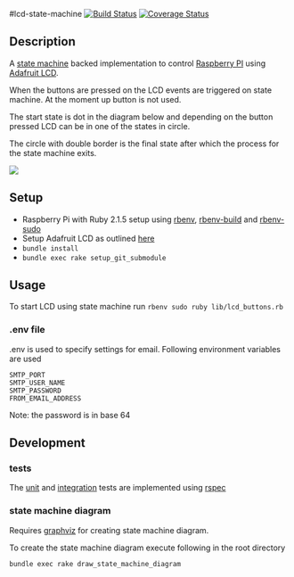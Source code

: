 #lcd-state-machine [![Build Status](https://travis-ci.org/ahmedjaved/lcd-state-machine.svg?branch=master)](https://travis-ci.org/ahmedjaved/lcd-state-machine) [![Coverage Status](https://coveralls.io/repos/ahmedjaved/lcd-state-machine/badge.svg)](https://coveralls.io/r/ahmedjaved/lcd-state-machine)

## Description
A [state machine](https://github.com/pluginaweek/state_machine) backed implementation to control [Raspberry PI](http://www.raspberrypi.org/) using [Adafruit LCD](http://www.adafruit.com/product/1110).

When the buttons are pressed on the LCD events are triggered on state machine. At the moment up button is not used.

The start state is dot in the diagram below and depending on the button pressed LCD can be in one of the states in circle.

The circle with double border is the final state after which the process for the state machine exits.

![](https://raw.githubusercontent.com/ahmedjaved/lcd-state-machine/master/state-diagram/RaspberryPiControlPanel::LcdStateMachine_state.png)

## Setup
* Raspberry Pi with Ruby 2.1.5 setup using [rbenv](https://github.com/sstephenson/rbenv), [rbenv-build](https://github.com/sstephenson/ruby-build) and [rbenv-sudo](https://github.com/dcarley/rbenv-sudo)
* Setup Adafruit LCD as outlined [here](https://github.com/ahmedjaved/raspi-adafruit-ruby/tree/0a55879b47972efa3d2af5d208417659a441a62d)
* ```bundle install```
* ```bundle exec rake setup_git_submodule```

## Usage

To start LCD using state machine run
```rbenv sudo ruby lib/lcd_buttons.rb```

### .env file
.env is used to specify settings for email. Following environment variables are used

```SMTP_ADDRESS
SMTP_PORT
SMTP_USER_NAME
SMTP_PASSWORD
FROM_EMAIL_ADDRESS
```
Note: the password is in base 64

## Development
### tests
The [unit](https://github.com/ahmedjaved/lcd-control-panel-statemachine/tree/master/spec/unit) and [integration](https://github.com/ahmedjaved/lcd-control-panel-statemachine/tree/master/spec/integration) tests are implemented using [rspec](http://rspec.info/)
### state machine diagram
Requires [graphviz](http://www.graphviz.org/) for creating state machine diagram.

To create the state machine diagram execute following in the root directory

```bundle exec rake draw_state_machine_diagram```

